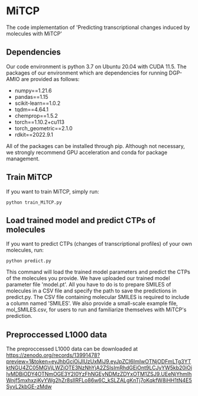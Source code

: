 # MiTCP
The code implementation of 'Predicting transcriptional changes induced by molecules with MiTCP' 

## Dependencies
Our code environment is python 3.7 on Ubuntu 20.04 with CUDA 11.5. The packages of our environment which are dependencies for running DGP-AMIO are provided as follows:
* numpy==1.21.6
* pandas==1.15
* scikit-learn==1.0.2
* tqdm==4.64.1
* chemprop==1.5.2
* torch==1.10.2+cu113
* torch_geometric==2.1.0
* rdkit==2022.9.1

All of the packages can be installed through pip. Although not necessary, we strongly recommend GPU acceleration and conda for package management.

## Train MiTCP
If you want to train MiTCP, simply run:
```
python train_MiTCP.py
```

## Load trained model and predict CTPs of molecules
If you want to predict CTPs (changes of transcriptional profiles) of your own molecules, run:
```
python predict.py
```
This command will load the trained model parameters and predict the CTPs of the molecules you provide. We have uploaded our trained model parameter file 'model.pt'. All you have to do is to prepare SMILES of molecules in a CSV file and specify the path to save the predictions in predict.py.
The CSV file containing molecular SMILES is required to include a column named 'SMILES'. We also provide a small-scale example file, mol_SMILES.csv, for users to run and familiarize themselves with MiTCP's prediction.
## Preproccessed L1000 data
The preproccessed L1000 data can be downloaded at https://zenodo.org/records/13991478?preview=1&token=eyJhbGciOiJIUzUxMiJ9.eyJpZCI6ImIwOTNjODFmLTg3YTktNGU4ZC05MGVjLWZjOTE3NzNhYjA2ZSIsImRhdGEiOnt9LCJyYW5kb20iOiIyMDBiODY4OTNmOGE3Y2I0YzFhNGEyNDMzZDYxOTM1ZSJ9.UEeNjYhmIhWnjf5mxhxzjKyYWg2hZr8sIlRFLo86w6C_kSLZALgKnTj7oKqkfW8iHH1tN4E5SyvL2kbGE-zMdw
